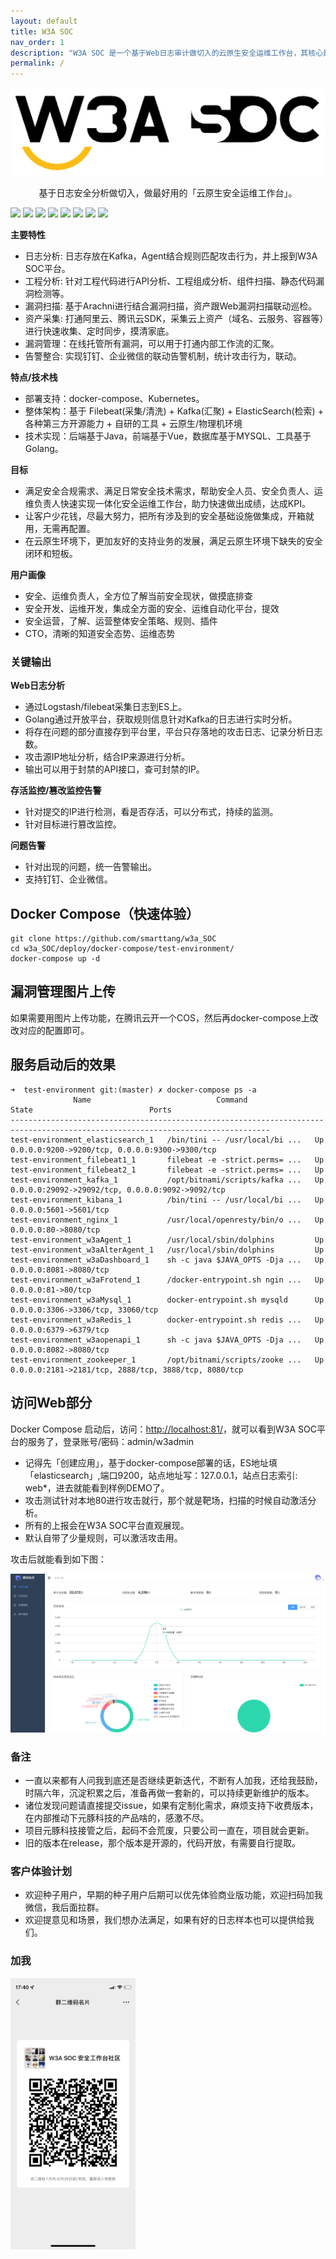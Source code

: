 ```yaml
---
layout: default
title: W3A SOC
nav_order: 1
description: "W3A SOC 是一个基于Web日志审计做切入的云原生安全运维工作台，其核心是为了解决在云上实现全安全链路的防护和一体化的管控，用一个平台保护K8S以及云上、云下的服务安全，通过DevOPS的理念切入，实现规模化的安全控制。"
permalink: /
---
```


<img style="width:660px" title="Run example" alt="Run example" src="/WechatIMG204.png">



<p align="center">
基于日志安全分析做切入，做最好用的「云原生安全运维工作台」。<br>
</p>

![](https://img.shields.io/badge/golang-1.17.2%20-green)
![](https://img.shields.io/badge/openjdk-15.0.5-green)
![](https://img.shields.io/badge/W3A%20SOC-v2.0-green)
![](https://img.shields.io/badge/%E7%AD%89%E7%BA%A7%E4%BF%9D%E6%8A%A4%E4%B8%89%E7%BA%A7-%E6%97%A5%E5%BF%97%E5%AE%A1%E8%AE%A1-green)
![](https://img.shields.io/badge/%E5%91%8A%E8%AD%A6%E7%9B%91%E6%8E%A7-%E9%92%89%E9%92%89-green)
![](https://img.shields.io/badge/%E5%91%8A%E8%AD%A6%E7%9B%91%E6%8E%A7-%E4%BC%81%E4%B8%9A%E5%BE%AE%E4%BF%A1-green)
![](https://img.shields.io/badge/Kubernetes-1.20.6-green)
![](https://img.shields.io/badge/%20docker--compose-1.29.2-green)

**主要特性**
- 日志分析: 日志存放在Kafka，Agent结合规则匹配攻击行为，并上报到W3A SOC平台。
- 工程分析: 针对工程代码进行API分析、工程组成分析、组件扫描、静态代码漏洞检测等。
- 漏洞扫描: 基于Arachni进行结合漏洞扫描，资产跟Web漏洞扫描联动巡检。
- 资产采集: 打通阿里云、腾讯云SDK，采集云上资产（域名、云服务、容器等）进行快速收集、定时同步，摸清家底。
- 漏洞管理：在线托管所有漏洞，可以用于打通内部工作流的汇聚。
- 告警整合: 实现钉钉、企业微信的联动告警机制，统计攻击行为，联动。

**特点/技术栈**
- 部署支持：docker-compose、Kubernetes。
- 整体架构：基于 Filebeat(采集/清洗) + Kafka(汇聚) + ElasticSearch(检索) + 各种第三方开源能力 + 自研的工具 + 云原生/物理机环境
- 技术实现：后端基于Java，前端基于Vue，数据库基于MYSQL、工具基于Golang。

**目标**
- 满足安全合规需求、满足日常安全技术需求，帮助安全人员、安全负责人、运维负责人快速实现一体化安全运维工作台，助力快速做出成绩，达成KPI。
- 让客户少花钱，尽最大努力，把所有涉及到的安全基础设施做集成，开箱就用，无需再配置。
- 在云原生环境下，更加友好的支持业务的发展，满足云原生环境下缺失的安全闭环和短板。

**用户画像**
- 安全、运维负责人，全方位了解当前安全现状，做摸底排查
- 安全开发、运维开发，集成全方面的安全、运维自动化平台，提效
- 安全运营，了解、运营整体安全策略、规则、插件
- CTO，清晰的知道安全态势、运维态势

### 关键输出

**Web日志分析**
- 通过Logstash/filebeat采集日志到ES上。
- Golang通过开放平台，获取规则信息针对Kafka的日志进行实时分析。
- 将存在问题的部分直接存到平台里，平台只存落地的攻击日志、记录分析日志数。
- 攻击源IP地址分析，结合IP来源进行分析。
- 输出可以用于封禁的API接口，查可封禁的IP。

**存活监控/篡改监控告警**
- 针对提交的IP进行检测，看是否存活，可以分布式，持续的监测。
- 针对目标进行篡改监控。

**问题告警**
- 针对出现的问题，统一告警输出。
- 支持钉钉、企业微信。


## Docker Compose（快速体验）

```
git clone https://github.com/smarttang/w3a_SOC
cd w3a_SOC/deploy/docker-compose/test-environment/
docker-compose up -d
```

## 漏洞管理图片上传

如果需要用图片上传功能，在腾讯云开一个COS，然后再docker-compose上改改对应的配置即可。


## 服务启动后的效果

```
➜  test-environment git:(master) ✗ docker-compose ps -a
              Name                            Command               State                          Ports                        
--------------------------------------------------------------------------------------------------------------------------------
test-environment_elasticsearch_1   /bin/tini -- /usr/local/bi ...   Up      0.0.0.0:9200->9200/tcp, 0.0.0.0:9300->9300/tcp      
test-environment_filebeat1_1       filebeat -e -strict.perms= ...   Up                                                          
test-environment_filebeat2_1       filebeat -e -strict.perms= ...   Up                                                          
test-environment_kafka_1           /opt/bitnami/scripts/kafka ...   Up      0.0.0.0:29092->29092/tcp, 0.0.0.0:9092->9092/tcp    
test-environment_kibana_1          /bin/tini -- /usr/local/bi ...   Up      0.0.0.0:5601->5601/tcp                              
test-environment_nginx_1           /usr/local/openresty/bin/o ...   Up      0.0.0.0:80->8080/tcp                                
test-environment_w3aAgent_1        /usr/local/sbin/dolphins         Up                                                          
test-environment_w3aAlterAgent_1   /usr/local/sbin/dolphins         Up                                                          
test-environment_w3aDashboard_1    sh -c java $JAVA_OPTS -Dja ...   Up      0.0.0.0:8081->8080/tcp                              
test-environment_w3aFrotend_1      /docker-entrypoint.sh ngin ...   Up      0.0.0.0:81->80/tcp                                  
test-environment_w3aMysql_1        docker-entrypoint.sh mysqld      Up      0.0.0.0:3306->3306/tcp, 33060/tcp                   
test-environment_w3aRedis_1        docker-entrypoint.sh redis ...   Up      0.0.0.0:6379->6379/tcp                              
test-environment_w3aopenapi_1      sh -c java $JAVA_OPTS -Dja ...   Up      0.0.0.0:8082->8080/tcp                              
test-environment_zookeeper_1       /opt/bitnami/scripts/zooke ...   Up      0.0.0.0:2181->2181/tcp, 2888/tcp, 3888/tcp, 8080/tcp
```

## 访问Web部分

Docker Compose 启动后，访问：[http://localhost:81/](http://localhost:81/)，就可以看到W3A SOC平台的服务了，登录账号/密码：admin/w3admin

- 记得先「创建应用」，基于docker-compose部署的话，ES地址填「elasticsearch」,端口9200，站点地址写：127.0.0.1，站点日志索引: web*，进去就能看到样例DEMO了。
- 攻击测试针对本地80进行攻击就行，那个就是靶场，扫描的时候自动激活分析。
- 所有的上报会在W3A SOC平台直观展现。
- 默认自带了少量规则，可以激活攻击用。

攻击后就能看到如下图：

![Backend Overview](/assets/screenshots/dashboard.png)

### 备注

- 一直以来都有人问我到底还是否继续更新迭代，不断有人加我，还给我鼓励，时隔六年，沉淀积累之后，准备再做一套新的，可以持续更新维护的版本。
- 诸位发现问题请直接提交issue，如果有定制化需求，麻烦支持下收费版本，在内部推动下元豚科技的产品啥的，感激不尽。
- 项目元豚科技接管之后，起码不会荒废，只要公司一直在，项目就会更新。
- 旧的版本在release，那个版本是开源的，代码开放，有需要自行提取。

### 客户体验计划

- 欢迎种子用户，早期的种子用户后期可以优先体验商业版功能，欢迎扫码加我微信，我后面拉群。
- 欢迎提意见和场景，我们想办法满足，如果有好的日志样本也可以提供给我们。

### 加我

<img style="width:200px" title="Run example" alt="Run example" src="/WechatIMG211.jpeg">
